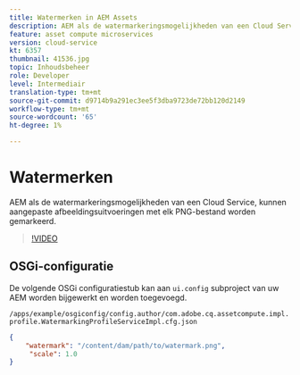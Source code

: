 ```yaml
---
title: Watermerken in AEM Assets
description: AEM als de watermarkeringsmogelijkheden van een Cloud Service, kunnen aangepaste afbeeldingsuitvoeringen met elk PNG-bestand worden gemarkeerd.
feature: asset compute microservices
version: cloud-service
kt: 6357
thumbnail: 41536.jpg
topic: Inhoudsbeheer
role: Developer
level: Intermediair
translation-type: tm+mt
source-git-commit: d9714b9a291ec3ee5f3dba9723de72bb120d2149
workflow-type: tm+mt
source-wordcount: '65'
ht-degree: 1%

---
```



# Watermerken

AEM als de watermarkeringsmogelijkheden van een Cloud Service, kunnen aangepaste afbeeldingsuitvoeringen met elk PNG-bestand worden gemarkeerd.

>[!VIDEO](https://video.tv.adobe.com/v/41536/?quality=12&learn=on)

## OSGi-configuratie

De volgende OSGi configuratiestub kan aan `ui.config` subproject van uw AEM worden bijgewerkt en worden toegevoegd.

`/apps/example/osgiconfig/config.author/com.adobe.cq.assetcompute.impl.profile.WatermarkingProfileServiceImpl.cfg.json`

```json
{
    "watermark": "/content/dam/path/to/watermark.png",
     "scale": 1.0
}
```
